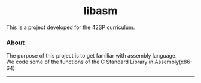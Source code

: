 <h1 align="center">
	libasm
</h1>

This is a project developed for the 42SP curriculum.

### About
  The purpose of this project is to get familiar with assembly language.<br>
  We code some of the functions of the C Standard Library in Assembly(x86-64)

---
